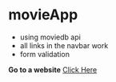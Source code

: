 # movieApp

- using moviedb api 
- all links in the navbar work
- form validation

**Go to a website** [Click Here](https://mostafaessam7.github.io/Movie-App/)


